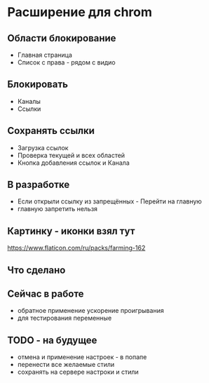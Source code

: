
# Расширение для chrom

## Области блокирование
- Главная страница
- Список с права - рядом с видио

## Блокировать
- Каналы
- Ссылки

## Сохранять ссылки
- Загрузка ссылок
- Проверка текущей и всех областей
- Кнопка добавления ссылок и Канала

## В разработке
- Если открыли ссылку из запрещённых - Перейти на главную
- главную запретить нельзя


## Картинку - иконки взял тут
https://www.flaticon.com/ru/packs/farming-162


## Что сделано

## Сейчас в работе
- обратное применение ускорение проигрывания
- для тестирования переменные

## TODO - на будущее
- отмена и применение настроек - в попапе
- перенести все желаемые стили
- сохранять на сервере настроки и стили
